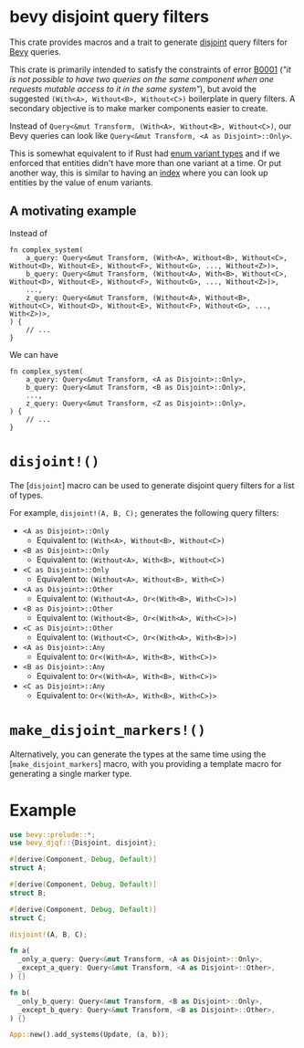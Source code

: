 # bevy disjoint query filters

This crate provides macros and a trait to generate [disjoint](https://en.wikipedia.org/wiki/Disjoint_sets) query filters
for [Bevy](https://crates.io/crates/bevy) queries.

This crate is primarily intended to satisfy the constraints of error [B0001](https://bevyengine.org/learn/errors/b0001/)
(_"it is not possible to have two queries on the same component when one requests mutable access to it in the same system"_),
but avoid the suggested `(With<A>, Without<B>, Without<C>)` boilerplate in query filters.
A secondary objective is to make marker components easier to create.

Instead of `Query<&mut Transform, (With<A>, Without<B>, Without<C>)`,
our Bevy queries can look like `Query<&mut Transform, <A as Disjoint>::Only>`.

This is somewhat equivalent to if Rust had [enum variant types](https://github.com/rust-lang/rfcs/pull/2593)
and if we enforced that entities didn't have more than one variant at a time.
Or put another way, this is similar to having an [index](https://github.com/bevyengine/bevy/discussions/1205)
where you can look up entities by the value of enum variants.

## A motivating example

Instead of

```rust,ignore
fn complex_system(
    a_query: Query<&mut Transform, (With<A>, Without<B>, Without<C>, Without<D>, Without<E>, Without<F>, Without<G>, ..., Without<Z>)>,
    b_query: Query<&mut Transform, (Without<A>, With<B>, Without<C>, Without<D>, Without<E>, Without<F>, Without<G>, ..., Without<Z>)>,
    ...,
    z_query: Query<&mut Transform, (Without<A>, Without<B>, Without<C>, Without<D>, Without<E>, Without<F>, Without<G>, ..., With<Z>)>,
) {
    // ...
}
```

We can have

```rust,ignore
fn complex_system(
    a_query: Query<&mut Transform, <A as Disjoint>::Only>,
    b_query: Query<&mut Transform, <B as Disjoint>::Only>,
    ...,
    z_query: Query<&mut Transform, <Z as Disjoint>::Only>,
) {
    // ...
}
```

# `disjoint!()`

The [`disjoint`] macro can be used to generate disjoint query filters for a list of types.

For example, `disjoint!(A, B, C);` generates the following query filters:

- `<A as Disjoint>::Only`
  - Equivalent to: `(With<A>, Without<B>, Without<C>)`
- `<B as Disjoint>::Only`
  - Equivalent to: `(Without<A>, With<B>, Without<C>)`
- `<C as Disjoint>::Only`
  - Equivalent to: `(Without<A>, Without<B>, With<C>)`
- `<A as Disjoint>::Other`
  - Equivalent to: `(Without<A>, Or<(With<B>, With<C>)>)`
- `<B as Disjoint>::Other`
  - Equivalent to: `(Without<B>, Or<(With<A>, With<C>)>)`
- `<C as Disjoint>::Other`
  - Equivalent to: `(Without<C>, Or<(With<A>, With<B>)>)`
- `<A as Disjoint>::Any`
  - Equivalent to: `Or<(With<A>, With<B>, With<C>)>`
- `<B as Disjoint>::Any`
  - Equivalent to: `Or<(With<A>, With<B>, With<C>)>`
- `<C as Disjoint>::Any`
  - Equivalent to: `Or<(With<A>, With<B>, With<C>)>`

# `make_disjoint_markers!()`

Alternatively, you can generate the types at the same time using the [`make_disjoint_markers`] macro,
with you providing a template macro for generating a single marker type.

# Example

```rust
use bevy::prelude::*;
use bevy_djqf::{Disjoint, disjoint};

#[derive(Component, Debug, Default)]
struct A;

#[derive(Component, Debug, Default)]
struct B;

#[derive(Component, Debug, Default)]
struct C;

disjoint!(A, B, C);

fn a(
  _only_a_query: Query<&mut Transform, <A as Disjoint>::Only>,
  _except_a_query: Query<&mut Transform, <A as Disjoint>::Other>,
) {}

fn b(
  _only_b_query: Query<&mut Transform, <B as Disjoint>::Only>,
  _except_b_query: Query<&mut Transform, <B as Disjoint>::Other>,
) {}

App::new().add_systems(Update, (a, b));
```

